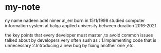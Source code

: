 # my-note
ny name nadeen adel nimer al_err born in 15/1/1998 studied computer information system at balqa applied university between duration 2016-2021

 the key points that every developer must master ,to avoid common issues talked about by developers very often sush as :
 1.Implementing code that is unnecessary 
 2.Introducing a new bug by fixing another one ,etc.
